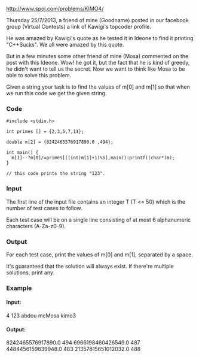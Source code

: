http://www.spoj.com/problems/KIMO4/

Thursday 25/7/2013, a friend of mine (Goodname) posted in our facebook group (Virtual Contests) a link of Kawigi's topcoder profile.

He was amazed by Kawigi's quote as he tested it in Ideone to find it printing "C++Sucks". We all were amazed by this quote.

But in a few minutes some other friend of mine (Mosa) commented on the post with this Ideone. Wow! he got it, but the fact that he is kind of greedy, he didn't want to tell us the secret. Now we want to think like Mosa to be able to solve this problem.

Given a string your task is to find the values of m[0] and m[1] so that when we run this code we get the given string.

### Code
````
#include <stdio.h>

int primes [] = {2,3,5,7,11};

double m[2] = {8242465576917890.0 ,494};

int main() {
  m[1]--?m[0]/=primes[((int)m[1]+1)%5],main():printf((char*)m);
}

// this code prints the string "123".
````

### Input

The first line of the input file contains an integer T (T <= 50) which is the number of test cases to follow.

Each test case will be on a single line consisting of at most 6 alphanumeric characters (A-Za-z0-9).

### Output

For each test case, print the values of m[0] and m[1], separated by a space.

It's guaranteed that the solution will always exist. If there're multiple solutions, print any.

### Example

#### Input:
4
123
abdou
mcMosa
kimo3

#### Output:
8242465576917890.0 494
6966198460426549.0 487
4484456159639948.0 483
21357815651012032.0 488

